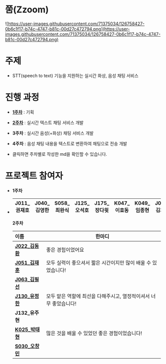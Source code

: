 # 쭘(Zzoom)

![https://user-images.githubusercontent.com/71375034/126758427-0b6c1f17-b74c-4747-b81c-00d27c472794.png](https://user-images.githubusercontent.com/71375034/126758427-0b6c1f17-b74c-4747-b81c-00d27c472794.png)



# 주제

- STT(speech to text) 기능을 지원하는 실시간 화상, 음성 채팅 서비스

  

# 진행 과정

- [**1주차**](./1주차.md) : 기획

- [**2주차**](./2주차.md) : 실시간 텍스트 채팅 서비스 개발

- **3주차** : 실시간 음성(+화상) 채팅 서비스 개발

- **4주차** : 음성 채팅 내용을 텍스트로 변환하여 채팅으로 전송 개발

  

*  클릭하면 주차별로 작성한 md을 확인할 수 있습니다.

# 프로젝트 참여자

* **1주차**

* | J011_권재호 | J040_김영한 | S058_최완식 | J125_오석호 | J175_장다윗 | K047_이효동 | K049_임종현 | J062_김채범 |
  | ----------- | ----------- | ----------- | ----------- | ----------- | ----------- | ----------- | ----------- |

  **2주차**

  | 이름                                              | 한마디 |
  | :------------------------------------------------ | ------ |
  | [**J022_김동환**](https://github.com/gidskql6671) |   좋은 경험이었어요   |
  | [**J051_김재훈**](https://github.com/zaehuun)     | 모두 실력이 좋으셔서 짧은 시간이지만 많이 배울 수 있었습니다!   |
  | [**J063_김필선**](https://github.com/psunny0104)  |        |
  | **[J130_유정한](https://github.com/youjeonghan)** | 모두 맡은 역할에 최선을 다해주시고, 열정적이셔서 너무 좋았습니다!    |
  | **J132_유주현**                                   |        |
  | **[K025_박태현](https://github.com/CrewDaniel)**  | 많은 것을 배울 수 있었던 좋은 경험이었습니다! |
  | **[S030_오창민](https://github.com/lou0124)**     |        |

